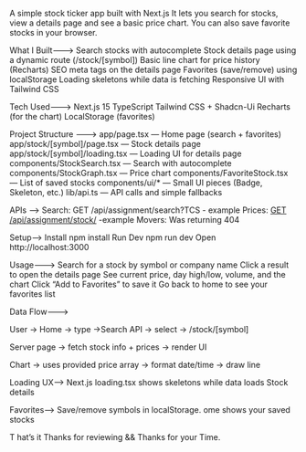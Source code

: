 A simple stock ticker app built with Next.js It lets you search for stocks, view a details page and see a basic price chart. You can also save favorite stocks in your browser.

What I Built--->
Search stocks with autocomplete
Stock details page using a dynamic route (/stock/[symbol])
Basic line chart for price history (Recharts)
SEO meta tags on the details page
Favorites (save/remove) using localStorage
Loading skeletons while data is fetching
Responsive UI with Tailwind CSS


Tech Used--->
Next.js 15
TypeScript
Tailwind CSS + Shadcn-Ui
Recharts (for the chart)
LocalStorage (favorites)



Project Structure --->
app/page.tsx — Home page (search + favorites)
app/stock/[symbol]/page.tsx — Stock details page
app/stock/[symbol]/loading.tsx — Loading UI for details page
components/StockSearch.tsx — Search with autocomplete
components/StockGraph.tsx — Price chart
components/FavoriteStock.tsx — List of saved stocks
components/ui/* — Small UI pieces (Badge, Skeleton, etc.)
lib/api.ts — API calls and simple fallbacks


APIs  -->
Search: GET /api/assignment/search?TCS - example
Prices: [GET /api/assignment/stock/](https://portal.tradebrains.in/api/assignment/stock/TCS/prices?days=1&format=json&limit=100&type=INTRADAY) -example
Movers: Was returning 404


Setup-->
Install
npm install
Run Dev
npm run dev
Open http://localhost:3000



Usage--->
Search for a stock by symbol or company name
Click a result to open the details page
See current price, day high/low, volume, and the chart
Click “Add to Favorites” to save it
Go back to home to see your favorites list




Data Flow--->

User -> Home -> type ->Search API -> select -> /stock/[symbol]

Server page -> fetch stock info + prices -> render UI

Chart -> uses provided price array -> format date/time -> draw line



Loading UX-->
Next.js loading.tsx shows skeletons while data loads
Stock details


Favorites-->
Save/remove symbols in localStorage.
ome shows your saved stocks


T
hat’s it Thanks for reviewing && Thanks for your Time.

